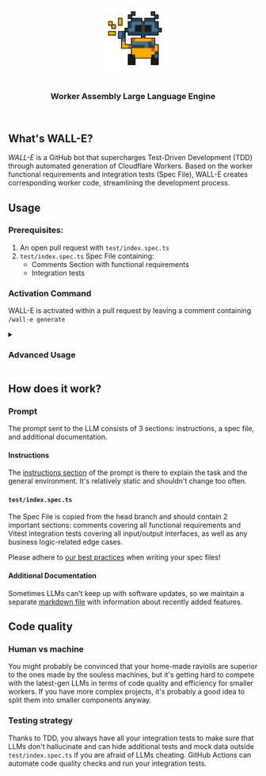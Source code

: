 <div align="center">
  <img src="./misc/readme/wall-e.png" height="128px" width="128px" />
</div>

<div align="center">
  <h3>Worker Assembly Large Language Engine</h3>
</div>

<br/>

## What's WALL-E?

_WALL-E_ is a GitHub bot that supercharges Test-Driven Development (TDD) through automated generation of Cloudflare Workers. Based on the worker functional requirements and integration tests (Spec File), WALL-E creates corresponding worker code, streamlining the development process.

## Usage
### Prerequisites:
1. An open pull request with `test/index.spec.ts`
2. `test/index.spec.ts` Spec File containing:
   - Comments Section with functional requirements
   - Integration tests
### Activation Command
WALL-E is activated within a pull request by leaving a comment containing `/wall-e generate`
<details>
<summary><h3>Advanced Usage</h3></summary>

| Parameter | Description | Default |
|--------|-------------|---------|
| `path` | custom path to a worker dir | repository root |
| `provider` | provider for code generation | anthropic |
| `temp`/`temperature` | model temperature setting (0-1) | 0.5 |
Example with custom parameters: `/wall-e generate path:workers/generate-embeddings provider:openai temperature:0.8`

## Available Providers

- `anthropic` (default)
- `openai`
- `googleai`
<details>
<summary>Available models:</summary>
<ul>
  <li><code>claude-3-5-sonnet-20240620</code> (default)</li>
  <li><code>claude-3-opus-20240229</code></li>
  <li><code>claude-3-sonnet-20240229</code></li>
  <li><code>claude-3-haiku-20240307</code></li>
  <li><code>gpt-4o</code></li>
</ul>
</details>

</details>

## How does it work?

### Prompt

The prompt sent to the LLM consists of 3 sections: instructions, a spec file, and additional documentation.

#### Instructions

The [instructions section](markdown/instructions.md) of the prompt is there to explain the task and the general environment. It's relatively static and shouldn't change too often.

#### `test/index.spec.ts`

The Spec File is copied from the head branch and should contain 2 important sections: comments covering all functional requirements and Vitest integration tests covering all input/output interfaces, as well as any business logic-related edge cases.

Please adhere to [our best practices](wiki/spec_file_best_practices.md) when writing your spec files!

#### Additional Documentation

Sometimes LLMs can't keep up with software updates, so we maintain a separate [markdown file](markdown/documentation.md) with information about recently added features.

## Code quality

### Human vs machine

You might probably be convinced that your home-made raviolis are superior to the ones made by the souless machines, but it's getting hard to compete with the latest-gen LLMs in terms of code quality and efficiency for smaller workers. If you have more complex projects, it's probably a good idea to split them into smaller components anyway.

### Testing strategy

Thanks to TDD, you always have all your integration tests to make sure that LLMs don't hallucinate and can hide additional tests and mock data outside `test/index.spec.ts` if you are afraid of LLMs cheating. GitHub Actions can automate code quality checks and run your integration tests.
